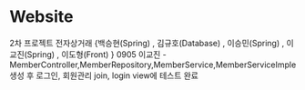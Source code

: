 # Website

2차 프로젝트 전자상거래 
{백승현(Spring) , 김규호(Database) , 이승민(Spring) , 이교진(Spring) , 이도형(Front) }
0905 이교진 - MemberController,MemberRepository,MemberService,MemberServiceImple 생성 후 로그인, 회원관리 join, login view에 테스트 완료 
